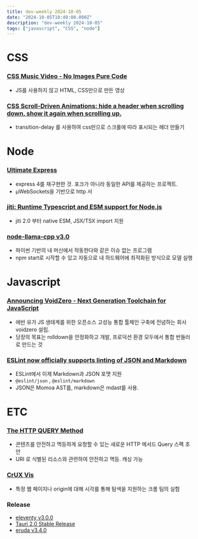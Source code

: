 ```yaml
---
title: dev-weekly 2024-10-05
date: "2024-10-05T10:40:00.000Z"
description: "dev-weekly 2024-10-05"
tags: ["javascript", "CSS", "node"]
---
```

# CSS

### [CSS Music Video - No Images Pure Code](https://codepen.io/ivorjetski/pen/jOgEyPO)

- JS를 사용하지 않고 HTML, CSS만으로 만든 영상

### [CSS Scroll-Driven Animations: hide a header when scrolling down, show it again when scrolling up.](https://www.bram.us/2024/09/29/solved-by-css-scroll-driven-animations-hide-a-header-when-scrolling-up-show-it-again-when-scrolling-down)

- transition-delay 를 사용하여 css만으로 스크롤에 따라 표시되는 헤더 만들기

# Node

### [**Ultimate Express**](https://github.com/dimdenGD/ultimate-express)

- express 4를 재구현한 것. 포크가 아니라 동일한 API를 제공하는 프로젝트.
- µWebSockets을 기반으로 http 서

### [jiti: Runtime Typescript and ESM support for Node.js](https://github.com/unjs/jiti)

- jiti 2.0 부터 native ESM, JSX/TSX import 지원

### [node-llama-cpp v3.0](https://node-llama-cpp.withcat.ai/blog/v3)

- 파이썬 기반의 내 머신에서 작동한다와 같은 이슈 없는 프로그램
- npm start로 시작할 수 있고 자동으로 내 하드웨어에 최적화된 방식으로 모델 실행

# Javascript

### [Announcing VoidZero - Next Generation Toolchain for JavaScript](https://voidzero.dev/posts/announcing-voidzero-inc)

- 에반 유가 JS 생태계를 위한 오픈소스 고성능 통합 툴체인 구축에 전념하는 회사 voidzero 설립.
- 당장의 목표는 rolldown을 안정화하고 개발, 프로덕션 환경 모두에서 통합 번들러로 만드는 것

### [ESLint now officially supports linting of JSON and Markdown](https://eslint.org/blog/2024/10/eslint-json-markdown-support/)

- ESLint에서 이제 Markdown과 JSON 포맷 지원
- `@eslint/json` , `@eslint/markdown`
- JSON은 Momoa AST를, markdown은 mdast를 사용.

# ETC

### [The HTTP QUERY Method](https://www.ietf.org/archive/id/draft-ietf-httpbis-safe-method-w-body-05.html)

- 콘텐츠를 안전하고 멱등하게 요청할 수 있는 새로운 HTTP 메서드 Query 스펙 초안
- URI 로 식별된 리소스와 관련하여 안전하고 멱등. 캐싱 가능

### [CrUX Vis](https://cruxvis.withgoogle.com/#/)

- 특정 웹 페이지나 origin에 대해 시각를 통해 탐색을 지원하는 크롬 팀의 실험

### Release

- [eleventy v3.0.0](https://github.com/11ty/eleventy/releases/tag/v3.0.0)
- [Tauri 2.0 Stable Release](https://v2.tauri.app/blog/tauri-20/)
- [eruda v3.4.0](https://github.com/liriliri/eruda/releases/tag/v3.4.0)